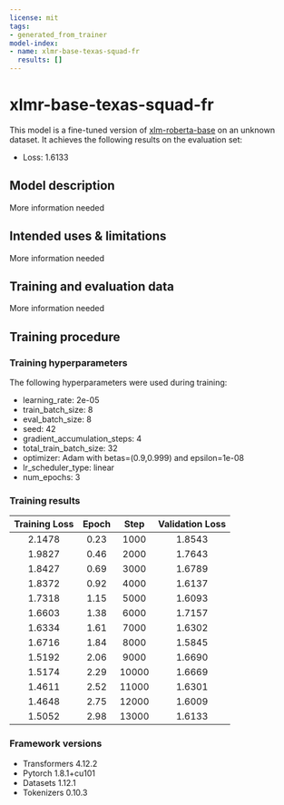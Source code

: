 ```yaml
---
license: mit
tags:
- generated_from_trainer
model-index:
- name: xlmr-base-texas-squad-fr
  results: []
---
```


<!-- This model card has been generated automatically according to the information the Trainer had access to. You
should probably proofread and complete it, then remove this comment. -->

# xlmr-base-texas-squad-fr

This model is a fine-tuned version of [xlm-roberta-base](https://huggingface.co/xlm-roberta-base) on an unknown dataset.
It achieves the following results on the evaluation set:
- Loss: 1.6133

## Model description

More information needed

## Intended uses & limitations

More information needed

## Training and evaluation data

More information needed

## Training procedure

### Training hyperparameters

The following hyperparameters were used during training:
- learning_rate: 2e-05
- train_batch_size: 8
- eval_batch_size: 8
- seed: 42
- gradient_accumulation_steps: 4
- total_train_batch_size: 32
- optimizer: Adam with betas=(0.9,0.999) and epsilon=1e-08
- lr_scheduler_type: linear
- num_epochs: 3

### Training results

| Training Loss | Epoch | Step  | Validation Loss |
|:-------------:|:-----:|:-----:|:---------------:|
| 2.1478        | 0.23  | 1000  | 1.8543          |
| 1.9827        | 0.46  | 2000  | 1.7643          |
| 1.8427        | 0.69  | 3000  | 1.6789          |
| 1.8372        | 0.92  | 4000  | 1.6137          |
| 1.7318        | 1.15  | 5000  | 1.6093          |
| 1.6603        | 1.38  | 6000  | 1.7157          |
| 1.6334        | 1.61  | 7000  | 1.6302          |
| 1.6716        | 1.84  | 8000  | 1.5845          |
| 1.5192        | 2.06  | 9000  | 1.6690          |
| 1.5174        | 2.29  | 10000 | 1.6669          |
| 1.4611        | 2.52  | 11000 | 1.6301          |
| 1.4648        | 2.75  | 12000 | 1.6009          |
| 1.5052        | 2.98  | 13000 | 1.6133          |


### Framework versions

- Transformers 4.12.2
- Pytorch 1.8.1+cu101
- Datasets 1.12.1
- Tokenizers 0.10.3
